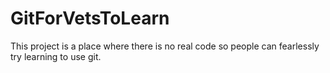 # GitForVetsToLearn
This project is a place where there is no real code so people can fearlessly try learning to use git.
